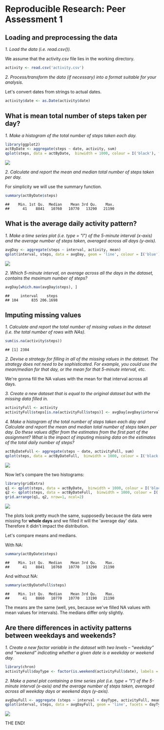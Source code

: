 # Reproducible Research: Peer Assessment 1

## Loading and preprocessing the data
*1. Load the data (i.e. read.csv()).*

We assume that the activity.csv file lies in the working directory. 

```r
activity <- read.csv('activity.csv')
```

*2. Process/transform the data (if necessary) into a format suitable for your
analysis.*

Let's convert dates from strings to actual dates.

```r
activity$date <- as.Date(activity$date)
```

## What is mean total number of steps taken per day?
*1. Make a histogram of the total number of steps taken each day.*

```r
library(ggplot2)
actByDate <- aggregate(steps ~ date, activity, sum)
qplot(steps, data = actByDate,  binwidth = 1000, colour = I('black'), fill = I('blue'), main = 'Total number of steps per day', xlab = 'Number of steps')
```

![](PA1_template_files/figure-html/unnamed-chunk-3-1.png) 

*2. Calculate and report the mean and median total number of steps taken per day.*

For simplicity we will use the summary function.

```r
summary(actByDate$steps)
```

```
##    Min. 1st Qu.  Median    Mean 3rd Qu.    Max. 
##      41    8841   10760   10770   13290   21190
```

## What is the average daily activity pattern?
*1. Make a time series plot (i.e. type = "l") of the 5-minute interval (x-axis) and the average number of steps taken, averaged across all days (y-axis).*

```r
avgDay <- aggregate(steps ~ interval, activity, mean)
qplot(interval, steps, data = avgDay, geom = 'line', colour = I('blue'), main = 'Average daily activity', xlab = '5-min interval', ylab = 'Average number of steps')
```

![](PA1_template_files/figure-html/unnamed-chunk-5-1.png) 

*2. Which 5-minute interval, on average across all the days in the dataset, contains the maximum number of steps?*

```r
avgDay[which.max(avgDay$steps), ]
```

```
##     interval    steps
## 104      835 206.1698
```

## Imputing missing values
*1. Calculate and report the total number of missing values in the dataset
(i.e. the total number of rows with NAs).*

```r
sum(is.na(activity$steps))
```

```
## [1] 2304
```

*2. Devise a strategy for filling in all of the missing values in the dataset. The strategy does not need to be sophisticated. For example, you could use the mean/median for that day, or the mean for that 5-minute interval, etc.*

We're gonna fill the NA values with the mean for that interval across all days.

*3. Create a new dataset that is equal to the original dataset but with the missing data filled in.*

```r
activityFull <- activity
activityFull$steps[is.na(activityFull$steps)] <- avgDay[avgDay$interval == activityFull$interval[is.na(activityFull$steps)], 'steps']
```

*4. Make a histogram of the total number of steps taken each day and Calculate and report the mean and median total number of steps taken per day. Do these values differ from the estimates from the first part of the assignment? What is the impact of imputing missing data on the estimates of the total daily number of steps?*

```r
actByDateFull <- aggregate(steps ~ date, activityFull, sum)
qplot(steps, data = actByDateFull,  binwidth = 1000, colour = I('black'), fill = I('blue'), main = 'Total number of steps per day (without NA)', xlab = 'Number of steps')
```

![](PA1_template_files/figure-html/unnamed-chunk-9-1.png) 

Now let's compare the two histograms:

```r
library(gridExtra)
q1 <- qplot(steps, data = actByDate,  binwidth = 1000, colour = I('black'), fill = I('blue'), main = 'With NA', xlab = 'Number of steps')
q2 <- qplot(steps, data = actByDateFull,  binwidth = 1000, colour = I('black'), fill = I('blue'), main = 'Without NA', xlab = 'Number of steps')
grid.arrange(q1, q2, nrow=1, ncol=2)
```

![](PA1_template_files/figure-html/unnamed-chunk-10-1.png) 

The plots look pretty much the same, supposedly because the data were missing for **whole days** and we filled it will the 'average day' data. Therefore it didn't impact the distribution.

Let's compare means and medians.

With NA:

```r
summary(actByDate$steps)
```

```
##    Min. 1st Qu.  Median    Mean 3rd Qu.    Max. 
##      41    8841   10760   10770   13290   21190
```

And without NA:

```r
summary(actByDateFull$steps)
```

```
##    Min. 1st Qu.  Median    Mean 3rd Qu.    Max. 
##      41    8860   10770   10770   13190   21190
```

The means are the same (well, yes, because we've filled NA values with mean values for intervals). The medians differ only slightly.

## Are there differences in activity patterns between weekdays and weekends?
*1. Create a new factor variable in the dataset with two levels – “weekday” and “weekend” indicating whether a given date is a weekday or weekend day.*

```r
library(chron)
activityFull$dayType <- factor(is.weekend(activityFull$date), labels = c('weekday', 'weekend'))
```

*2. Make a panel plot containing a time series plot (i.e. type = "l") of the 5-minute interval (x-axis) and the average number of steps taken, averaged across all weekday days or weekend days (y-axis).*

```r
avgDayFull <- aggregate (steps ~ interval + dayType, activityFull, mean)
qplot(interval, steps, data = avgDayFull, geom = 'line', facets = dayType ~ ., colour = I('blue'), xlab = 'Interval', ylab = 'Number of steps')
```

![](PA1_template_files/figure-html/unnamed-chunk-14-1.png) 

THE END!
